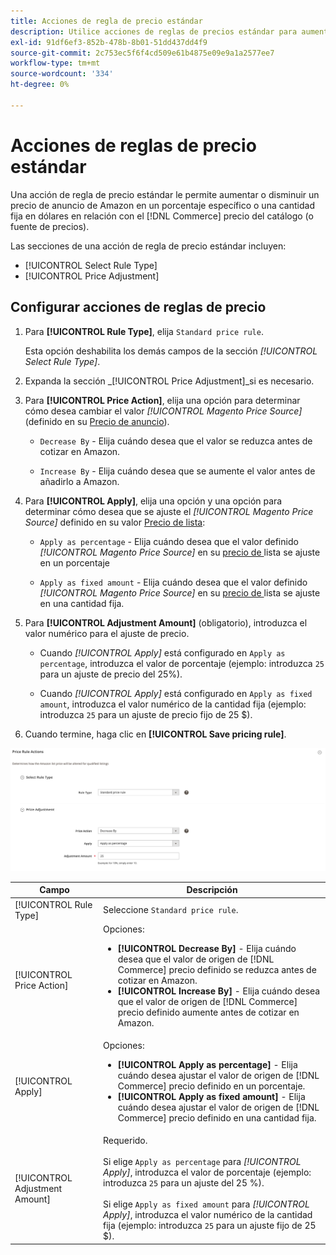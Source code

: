 ```yaml
---
title: Acciones de regla de precio estándar
description: Utilice acciones de reglas de precios estándar para aumentar o reducir un precio de anuncio de Amazon en relación con el precio del catálogo de comercio (o la fuente de precios).
exl-id: 91df6ef3-852b-478b-8b01-51dd437dd4f9
source-git-commit: 2c753ec5f6f4cd509e61b4875e09e9a1a2577ee7
workflow-type: tm+mt
source-wordcount: '334'
ht-degree: 0%

---
```


# Acciones de reglas de precio estándar

Una acción de regla de precio estándar le permite aumentar o disminuir un precio de anuncio de Amazon en un porcentaje específico o una cantidad fija en dólares en relación con el [!DNL Commerce] precio del catálogo (o fuente de precios).

Las secciones de una acción de regla de precio estándar incluyen:

- [!UICONTROL Select Rule Type]
- [!UICONTROL Price Adjustment]

## Configurar acciones de reglas de precio

1. Para **[!UICONTROL Rule Type]**, elija `Standard price rule`.

   Esta opción deshabilita los demás campos de la sección _[!UICONTROL Select Rule Type]_.

1. Expanda la sección _[!UICONTROL Price Adjustment]_si es necesario.

1. Para **[!UICONTROL Price Action]**, elija una opción para determinar cómo desea cambiar el valor *[!UICONTROL Magento Price Source]* (definido en su [Precio de anuncio](./listing-price.md)).

   - `Decrease By` - Elija cuándo desea que el valor se reduzca antes de cotizar en Amazon.

   - `Increase By` - Elija cuándo desea que se aumente el valor antes de añadirlo a Amazon.

1. Para **[!UICONTROL Apply]**, elija una opción y una opción para determinar cómo desea que se ajuste el *[!UICONTROL Magento Price Source]* definido en su valor [Precio de lista](./listing-price.md):

   - `Apply as percentage` - Elija cuándo desea que el valor definido  *[!UICONTROL Magento Price Source]* en su  [precio de ](./listing-price.md) lista se ajuste en un porcentaje

   - `Apply as fixed amount` - Elija cuándo desea que el valor definido  *[!UICONTROL Magento Price Source]* en su  [precio de ](./listing-price.md) lista se ajuste en una cantidad fija.

1. Para **[!UICONTROL Adjustment Amount]** (obligatorio), introduzca el valor numérico para el ajuste de precio.

   - Cuando *[!UICONTROL Apply]* está configurado en `Apply as percentage`, introduzca el valor de porcentaje (ejemplo: introduzca `25` para un ajuste de precio del 25%).

   - Cuando *[!UICONTROL Apply]* está configurado en `Apply as fixed amount`, introduzca el valor numérico de la cantidad fija (ejemplo: introduzca `25` para un ajuste de precio fijo de 25 $).

1. Cuando termine, haga clic en **[!UICONTROL Save pricing rule]**.

![Regla de precio estándar](assets/ob-price-rule-action-standard-example.png)

| Campo | Descripción |
|---|---|
| [!UICONTROL Rule Type] | Seleccione `Standard price rule`. |
| [!UICONTROL Price Action] | Opciones:<ul><li>**[!UICONTROL Decrease By]** - Elija cuándo desea que el valor de origen de  [!DNL Commerce] precio definido se reduzca antes de cotizar en Amazon.</li><li>**[!UICONTROL Increase By]** - Elija cuándo desea que el valor de origen de  [!DNL Commerce] precio definido aumente antes de cotizar en Amazon.</li></ul> |
| [!UICONTROL Apply] | Opciones:<ul><li>**[!UICONTROL Apply as percentage]** - Elija cuándo desea ajustar el valor de origen de  [!DNL Commerce] precio definido en un porcentaje.</li><li>**[!UICONTROL Apply as fixed amount]** - Elija cuándo desea ajustar el valor de origen de  [!DNL Commerce] precio definido en una cantidad fija.</li></ul> |
| [!UICONTROL Adjustment Amount] | Requerido.<br><br>Si elige  `Apply as percentage` para  *[!UICONTROL Apply]*, introduzca el valor de porcentaje (ejemplo: introduzca  `25` para un ajuste del 25 %).<br><br>Si elige  `Apply as fixed amount` para  *[!UICONTROL Apply]*, introduzca el valor numérico de la cantidad fija (ejemplo: introduzca  `25` para un ajuste fijo de 25 $). |
